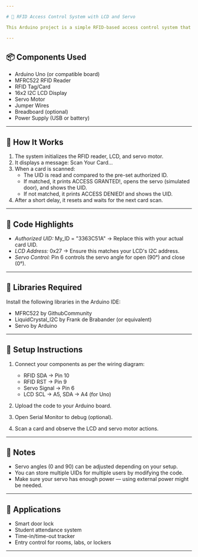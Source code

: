 ```yaml
---

# 🔐 RFID Access Control System with LCD and Servo

This Arduino project is a simple RFID-based access control system that reads RFID card data using an *MFRC522 RFID module, displays messages on a **16x2 I2C LCD, and controls a **servo motor* to simulate a door opening or closing.

---
```


## 📦 Components Used

- Arduino Uno (or compatible board)
- MFRC522 RFID Reader
- RFID Tag/Card
- 16x2 I2C LCD Display
- Servo Motor
- Jumper Wires
- Breadboard (optional)
- Power Supply (USB or battery)

---

## 🔧 How It Works

1. The system initializes the RFID reader, LCD, and servo motor.
2. It displays a message: Scan Your Card...
3. When a card is scanned:
   - The UID is read and compared to the pre-set authorized ID.
   - If matched, it prints ACCESS GRANTED!, opens the servo (simulated door), and shows the UID.
   - If not matched, it prints ACCESS DENIED! and shows the UID.
4. After a short delay, it resets and waits for the next card scan.

---

## 🧠 Code Highlights

- *Authorized UID:* My_ID = "3363C51A" → Replace this with your actual card UID.
- *LCD Address:* 0x27 → Ensure this matches your LCD's I2C address.
- *Servo Control:* Pin 6 controls the servo angle for open (90°) and close (0°).

---

## 📂 Libraries Required

Install the following libraries in the Arduino IDE:
- MFRC522 by GithubCommunity
- LiquidCrystal_I2C by Frank de Brabander (or equivalent)
- Servo by Arduino

---

## 📝 Setup Instructions

1. Connect your components as per the wiring diagram:
   - RFID SDA → Pin 10  
   - RFID RST → Pin 9  
   - Servo Signal → Pin 6  
   - LCD SCL → A5, SDA → A4 (for Uno)

2. Upload the code to your Arduino board.
3. Open Serial Monitor to debug (optional).
4. Scan a card and observe the LCD and servo motor actions.

---

## 📌 Notes

- Servo angles (0 and 90) can be adjusted depending on your setup.
- You can store multiple UIDs for multiple users by modifying the code.
- Make sure your servo has enough power — using external power might be needed.

---

## 🎯 Applications

- Smart door lock
- Student attendance system
- Time-in/time-out tracker
- Entry control for rooms, labs, or lockers

---
